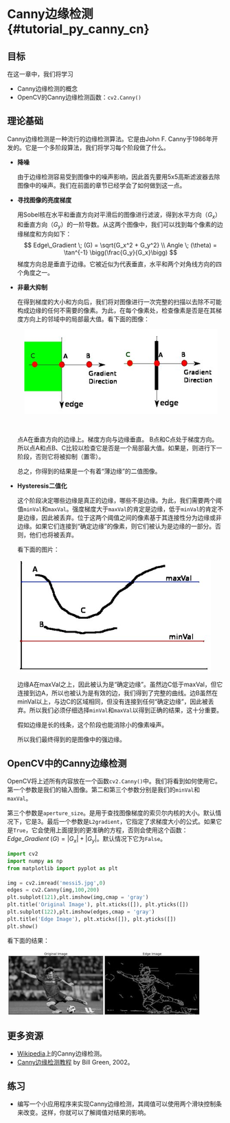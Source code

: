 # Canny边缘检测{#tutorial_py_canny_cn}

## 目标

在这一章中，我们将学习

- Canny边缘检测的概念
- OpenCV的Canny边缘检测函数：`cv2.Canny()`

## 理论基础

Canny边缘检测是一种流行的边缘检测算法。它是由John F. Canny于1986年开发的。它是一个多阶段算法，我们将学习每个阶段做了什么。

- **降噪**

  由于边缘检测容易受到图像中的噪声影响，因此首先要用5x5高斯滤波器去除图像中的噪声。我们在前面的章节已经学会了如何做到这一点。

- **寻找图像的亮度梯度**

  用Sobel核在水平和垂直方向对平滑后的图像进行滤波，得到水平方向（$G_x$）和垂直方向（$G_y$）的一阶导数。从这两个图像中，我们可以找到每个像素的边缘梯度和方向如下：
  $$
  Edge\_Gradient \; (G) = \sqrt{G_x^2 + G_y^2} \\
  Angle \; (\theta) = \tan^{-1} \bigg(\frac{G_y}{G_x}\bigg)
  $$
  梯度方向总是垂直于边缘。它被近似为代表垂直，水平和两个对角线方向的四个角度之一。

- **非最大抑制**

  在得到梯度的大小和方向后，我们将对图像进行一次完整的扫描以去除不可能构成边缘的任何不需要的像素。为此，在每个像素处，检查像素是否是在其梯度方向上的邻域中的局部最大值。看下面的图像：

      ![image](images/nms.jpg)

  ​

  点A在垂直方向的边缘上。梯度方向与边缘垂直。 B点和C点处于梯度方向。所以点A和点B、C比较以检查它是否是一个局部最大值。如果是，则进行下一阶段，否则它将被抑制（置零）。

  总之，你得到的结果是一个有着“薄边缘”的二值图像。

- **Hysteresis二值化**

  这个阶段决定哪些边缘是真正的边缘，哪些不是边缘。为此，我们需要两个阈值`minVal`和`maxVal`。强度梯度大于`maxVal`的肯定是边缘，低于`minVal`的肯定不是边缘，因此被丢弃。位于这两个阈值之间的像素基于其连接性分为边缘或非边缘。如果它们连接到“确定边缘”的像素，则它们被认为是边缘的一部分。否则，他们也将被丢弃。

  看下面的图片：

  ![image](images/hysteresis.jpg)

  边缘A在maxVal之上，因此被认为是“确定边缘”。虽然边C低于maxVal，但它连接到边A，所以也被认为是有效的边，我们得到了完整的曲线。边B虽然在minVal以上，与边C的区域相同，但没有连接到任何“确定边缘”，因此被丢弃。所以我们必须仔细选择`minVal`和`maxVal`以得到正确的结果，这十分重要。

  假如边缘是长的线条，这个阶段也能消除小的像素噪声。

  所以我们最终得到的是图像中的强边缘。

## OpenCV中的Canny边缘检测

OpenCV将上述所有内容放在一个函数`cv2.Canny()`中。我们将看到如何使用它。第一个参数是我们的输入图像。第二和第三个参数分别是我们的`minVal`和`maxVal`。

第三个参数是`aperture_size`。是用于查找图像梯度的索贝尔内核的大小。默认情况下，它是3。最后一个参数是`L2gradient`，它指定了求梯度大小的公式。如果它是`True`，它会使用上面提到的更准确的方程，否则会使用这个函数：$Edge\_Gradient \; (G) = |G_x| + |G_y|$。默认情况下它为`False`。

```python
import cv2
import numpy as np
from matplotlib import pyplot as plt

img = cv2.imread('messi5.jpg',0)
edges = cv2.Canny(img,100,200)
plt.subplot(121),plt.imshow(img,cmap = 'gray')
plt.title('Original Image'), plt.xticks([]), plt.yticks([])
plt.subplot(122),plt.imshow(edges,cmap = 'gray')
plt.title('Edge Image'), plt.xticks([]), plt.yticks([])
plt.show()
```

看下面的结果：

![image](images/canny1.jpg)

## 更多资源

- [Wikipedia](https://zh.wikipedia.org/wiki/Canny算子)上的Canny边缘检测。
- [Canny边缘检测教程](http://dasl.mem.drexel.edu/alumni/bGreen/www.pages.drexel.edu/_weg22/can_tut.html) by Bill Green, 2002。

## 练习

- 编写一个小应用程序来实现Canny边缘检测，其阈值可以使用两个滑块控制条来改变。这样，你就可以了解阈值对结果的影响。